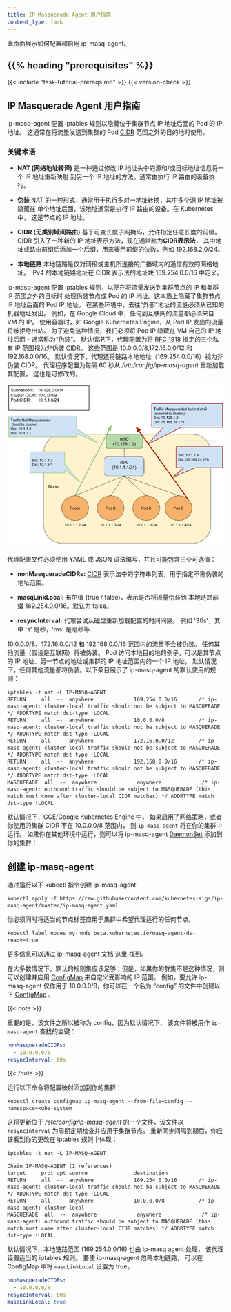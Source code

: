 ```yaml
---
title: IP Masquerade Agent 用户指南
content_type: task
---
```

<!--
title: IP Masquerade Agent User Guide
content_type: task
-->

<!-- overview -->
<!--
This page shows how to configure and enable the ip-masq-agent.
-->
此页面展示如何配置和启用 ip-masq-agent。

## {{% heading "prerequisites" %}}

{{< include "task-tutorial-prereqs.md" >}} {{< version-check >}}

<!-- discussion -->
<!--
## IP Masquerade Agent User Guide
-->
## IP Masquerade Agent 用户指南

<!--
The ip-masq-agent configures iptables rules to hide a pod's IP address behind the cluster node's IP address. This is typically done when sending traffic to destinations outside the cluster's pod [CIDR](https://en.wikipedia.org/wiki/Classless_Inter-Domain_Routing) range.
-->
ip-masq-agent 配置 iptables 规则以隐藏位于集群节点 IP 地址后面的 Pod 的 IP 地址。
这通常在将流量发送到集群的 Pod
[CIDR](https://zh.wikipedia.org/wiki/%E6%97%A0%E7%B1%BB%E5%88%AB%E5%9F%9F%E9%97%B4%E8%B7%AF%E7%94%B1)
范围之外的目的地时使用。

<!--
### **Key Terms**
-->
### **关键术语**

<!--
* **NAT (Network Address Translation)**
  Is a method of remapping one IP address to another by modifying either the source and/or destination address information in the IP header.  Typically performed by a device doing IP routing.
-->
* **NAT (网络地址转译)**
  是一种通过修改 IP 地址头中的源和/或目标地址信息将一个 IP 地址重新映射
  到另一个 IP 地址的方法。通常由执行 IP 路由的设备执行。

<!--
* **Masquerading**
  A form of NAT that is typically used to perform a many to one address translation, where multiple source IP addresses are masked behind a single address, which is typically the device doing the IP routing. In Kubernetes this is the Node's IP address.
-->    
* **伪装**
  NAT 的一种形式，通常用于执行多对一地址转换，其中多个源 IP 地址被隐藏在
  单个地址后面，该地址通常是执行 IP 路由的设备。在 Kubernetes 中，
  这是节点的 IP 地址。

<!--
* **CIDR (Classless Inter-Domain Routing)**
  Based on the variable-length subnet masking, allows specifying arbitrary-length prefixes. CIDR introduced a new method of representation for IP addresses, now commonly known as **CIDR notation**, in which an address or routing prefix is written with a suffix indicating the number of bits of the prefix, such as 192.168.2.0/24.
-->
* **CIDR (无类别域间路由)**
  基于可变长度子网掩码，允许指定任意长度的前缀。
  CIDR 引入了一种新的 IP 地址表示方法，现在通常称为**CIDR表示法**，
  其中地址或路由前缀后添加一个后缀，用来表示前缀的位数，例如 192.168.2.0/24。

<!--
* **Link Local**
  A link-local address is a network address that is valid only for communications within the network segment or the broadcast domain that the host is connected to. Link-local addresses for IPv4 are defined in the address block 169.254.0.0/16 in CIDR notation.
-->
* **本地链路**
  本地链路是仅对网段或主机所连接的广播域内的通信有效的网络地址。
  IPv4 的本地链路地址在 CIDR 表示法的地址块 169.254.0.0/16 中定义。

<!--
The ip-masq-agent configures iptables rules to handle masquerading node/pod IP addresses when sending traffic to destinations outside the cluster node's IP and the Cluster IP range.  This essentially hides pod IP addresses behind the cluster node's IP address.  In some environments, traffic to "external" addresses must come from a known machine address. For example, in Google Cloud, any traffic to the internet must come from a VM's IP.  When containers are used, as in Google Kubernetes Engine, the Pod IP will be rejected for egress. To avoid this, we must hide the Pod IP behind the VM's own IP address - generally known as "masquerade". By default, the agent is configured to treat the three private IP ranges specified by [RFC 1918](https://tools.ietf.org/html/rfc1918) as non-masquerade [CIDR](https://en.wikipedia.org/wiki/Classless_Inter-Domain_Routing).  These ranges are 10.0.0.0/8, 172.16.0.0/12, and 192.168.0.0/16. The agent will also treat link-local (169.254.0.0/16) as a non-masquerade CIDR by default.  The agent is configured to reload its configuration from the location */etc/config/ip-masq-agent* every 60 seconds, which is also configurable.
-->
ip-masq-agent 配置 iptables 规则，以便在将流量发送到集群节点的 IP 和集群 IP 范围之外的目标时
处理伪装节点或 Pod 的 IP 地址。这本质上隐藏了集群节点 IP 地址后面的 Pod IP 地址。
在某些环境中，去往“外部”地址的流量必须从已知的机器地址发出。
例如，在 Google Cloud 中，任何到互联网的流量都必须来自 VM 的 IP。
使用容器时，如 Google Kubernetes Engine，从 Pod IP 发出的流量将被拒绝出站。
为了避免这种情况，我们必须将 Pod IP 隐藏在 VM 自己的 IP 地址后面 - 通常称为“伪装”。
默认情况下，代理配置为将
[RFC 1918](https://tools.ietf.org/html/rfc1918)
指定的三个私有 IP 范围视为非伪装
[CIDR](https://zh.wikipedia.org/wiki/%E6%97%A0%E7%B1%BB%E5%88%AB%E5%9F%9F%E9%97%B4%E8%B7%AF%E7%94%B1)。
这些范围是 10.0.0.0/8,172.16.0.0/12 和 192.168.0.0/16。
默认情况下，代理还将链路本地地址（169.254.0.0/16）视为非伪装 CIDR。
代理程序配置为每隔 60 秒从 */etc/config/ip-masq-agent* 重新加载其配置，
这也是可修改的。

![masq/non-masq example](/images/docs/ip-masq.png)

<!--
The agent configuration file must be written in YAML or JSON syntax, and may contain three optional keys:
-->
代理配置文件必须使用 YAML 或 JSON 语法编写，并且可能包含三个可选值：

<!--
*   **nonMasqueradeCIDRs:** A list of strings in [CIDR](https://en.wikipedia.org/wiki/Classless_Inter-Domain_Routing) notation that specify the non-masquerade ranges.
-->
* **nonMasqueradeCIDRs:**
  [CIDR](https://zh.wikipedia.org/wiki/%E6%97%A0%E7%B1%BB%E5%88%AB%E5%9F%9F%E9%97%B4%E8%B7%AF%E7%94%B1)
  表示法中的字符串列表，用于指定不需伪装的地址范围。

<!--
*   **masqLinkLocal:** A Boolean (true / false) which indicates whether to masquerade traffic to the link local prefix 169.254.0.0/16. False by default.
-->
* **masqLinkLocal:** 布尔值 (true / false)，表示是否将流量伪装到
  本地链路前缀 169.254.0.0/16。默认为 false。

<!--
*   **resyncInterval:** An interval at which the agent attempts to reload config from disk. e.g. '30s' where 's' is seconds, 'ms' is milliseconds etc...
-->
* **resyncInterval:** 代理尝试从磁盘重新加载配置的时间间隔。
  例如 '30s'，其中 's' 是秒，'ms' 是毫秒等...

<!--
Traffic to 10.0.0.0/8, 172.16.0.0/12 and 192.168.0.0/16) ranges will NOT be masqueraded. Any other traffic (assumed to be internet) will be masqueraded.  An example of a local destination from a pod could be its Node's IP address as well as another node's address or one of the IP addresses in Cluster's IP range.   Any other traffic will be masqueraded by default.  The below entries show the default set of rules that are applied by the ip-masq-agent:
-->
10.0.0.0/8、172.16.0.0/12 和 192.168.0.0/16 范围内的流量不会被伪装。
任何其他流量（假设是互联网）将被伪装。
Pod 访问本地目的地的例子，可以是其节点的 IP 地址、另一节点的地址或集群的 IP 地址范围内的一个 IP 地址。
默认情况下，任何其他流量都将伪装。以下条目展示了 ip-masq-agent 的默认使用的规则：

```
iptables -t nat -L IP-MASQ-AGENT
RETURN     all  --  anywhere             169.254.0.0/16       /* ip-masq-agent: cluster-local traffic should not be subject to MASQUERADE */ ADDRTYPE match dst-type !LOCAL
RETURN     all  --  anywhere             10.0.0.0/8           /* ip-masq-agent: cluster-local traffic should not be subject to MASQUERADE */ ADDRTYPE match dst-type !LOCAL
RETURN     all  --  anywhere             172.16.0.0/12        /* ip-masq-agent: cluster-local traffic should not be subject to MASQUERADE */ ADDRTYPE match dst-type !LOCAL
RETURN     all  --  anywhere             192.168.0.0/16       /* ip-masq-agent: cluster-local traffic should not be subject to MASQUERADE */ ADDRTYPE match dst-type !LOCAL
MASQUERADE  all  --  anywhere             anywhere             /* ip-masq-agent: outbound traffic should be subject to MASQUERADE (this match must come after cluster-local CIDR matches) */ ADDRTYPE match dst-type !LOCAL

```

<!--
By default, in GCE/Google Kubernetes Engine, if network policy is enabled or 
you are using a cluster CIDR not in the 10.0.0.0/8 range, the `ip-masq-agent`
will run in your cluster.  If you are running in another environment,
you can add the ip-masq-agent [DaemonSet](/docs/concepts/workloads/controllers/daemonset/) 
to your cluster:
-->
默认情况下，GCE/Google Kubernetes Engine 中，
如果启用了网络策略，或者你使用的集群 CIDR 不在 10.0.0.0/8 范围内，
则 `ip-masq-agent` 将在你的集群中运行。
如果你在其他环境中运行，则可以将 ip-masq-agent 
[DaemonSet](/zh/docs/concepts/workloads/controllers/daemonset/) 添加到你的集群：

<!-- steps -->

<!--
## Create an ip-masq-agent
To create an ip-masq-agent, run the following kubectl command:
-->
## 创建 ip-masq-agent

通过运行以下 kubectl 指令创建 ip-masq-agent:

```shell
kubectl apply -f https://raw.githubusercontent.com/kubernetes-sigs/ip-masq-agent/master/ip-masq-agent.yaml
```

<!--
You must also apply the appropriate node label to any nodes in your cluster that you want the agent to run on.
-->
你必须同时将适当的节点标签应用于集群中希望代理运行的任何节点。

```shell
kubectl label nodes my-node beta.kubernetes.io/masq-agent-ds-ready=true
```

<!--
More information can be found in the ip-masq-agent documentation [here](https://github.com/kubernetes-sigs/ip-masq-agent)
-->
更多信息可以通过 ip-masq-agent 文档 [这里](https://github.com/kubernetes-sigs/ip-masq-agent) 找到。

<!--
In most cases, the default set of rules should be sufficient; however, if this is not the case for your cluster, you can create and apply a [ConfigMap](/docs/tasks/configure-pod-container/configure-pod-configmap/) to customize the IP ranges that are affected.  For example, to allow only 10.0.0.0/8 to be considered by the ip-masq-agent, you can create the following [ConfigMap](/docs/tasks/configure-pod-container/configure-pod-configmap/) in a file called "config".
-->
在大多数情况下，默认的规则集应该足够；但是，如果你的群集不是这种情况，则可以创建并应用
[ConfigMap](/zh/docs/tasks/configure-pod-container/configure-pod-configmap/)
来自定义受影响的 IP 范围。
例如，要允许 ip-masq-agent 仅作用于 10.0.0.0/8，你可以在一个名为 “config” 的文件中创建以下
[ConfigMap](/zh/docs/tasks/configure-pod-container/configure-pod-configmap/) 。

{{< note >}}
<!--
It is important that the file is called config since, by default, that will be used as the key for lookup by the `ip-masq-agent`:
-->
重要的是，该文件之所以被称为 config，因为默认情况下，
该文件将被用作 `ip-masq-agent` 查找的主键：

```yaml
nonMasqueradeCIDRs:
  - 10.0.0.0/8
resyncInterval: 60s
```
{{< /note >}}

<!--
Run the following command to add the config map to your cluster:
-->
运行以下命令将配置映射添加到你的集群：

```shell
kubectl create configmap ip-masq-agent --from-file=config --namespace=kube-system
```

<!--
This will update a file located at */etc/config/ip-masq-agent* which is periodically checked every `resyncInterval` and applied to the cluster node.
After the resync interval has expired, you should see the iptables rules reflect your changes:
-->
这将更新位于 */etc/config/ip-masq-agent* 的一个文件，该文件以 `resyncInterval`
为周期定期检查并应用于集群节点。
重新同步间隔到期后，你应该看到你的更改在 iptables 规则中体现：

```shell
iptables -t nat -L IP-MASQ-AGENT
```

```none
Chain IP-MASQ-AGENT (1 references)
target     prot opt source               destination
RETURN     all  --  anywhere             169.254.0.0/16       /* ip-masq-agent: cluster-local traffic should not be subject to MASQUERADE */ ADDRTYPE match dst-type !LOCAL
RETURN     all  --  anywhere             10.0.0.0/8           /* ip-masq-agent: cluster-local
MASQUERADE  all  --  anywhere             anywhere             /* ip-masq-agent: outbound traffic should be subject to MASQUERADE (this match must come after cluster-local CIDR matches) */ ADDRTYPE match dst-type !LOCAL
```

<!--
By default, the link local range (169.254.0.0/16) is also handled by the ip-masq agent, which sets up the appropriate iptables rules.  To have the ip-masq-agent ignore link local, you can set `masqLinkLocal` to true in the ConfigMap.
-->
默认情况下，本地链路范围 (169.254.0.0/16) 也由 ip-masq agent 处理，
该代理设置适当的 iptables 规则。 要使 ip-masq-agent 忽略本地链路，
可以在 ConfigMap 中将 `masqLinkLocal` 设置为 true。

```yaml
nonMasqueradeCIDRs:
  - 10.0.0.0/8
resyncInterval: 60s
masqLinkLocal: true
```

